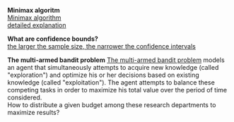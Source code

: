 **Minimax algoritm**  
[Minimax algorithm](https://zh.wikipedia.org/wiki/%E6%9E%81%E5%B0%8F%E5%8C%96%E6%9E%81%E5%A4%A7%E7%AE%97%E6%B3%95 "Minimax algorithm")    
[detailed explanation](https://www.zhihu.com/question/27221568)

**What are confidence bounds?**  
[the larger the sample size, the narrower the confidence intervals](http://www.weibull.com/hotwire/issue34/relbasics34.htm)  

**The multi-armed bandit problem**
[The multi-armed bandit problem](https://en.wikipedia.org/wiki/Multi-armed_bandit) models an agent that simultaneously attempts to acquire new knowledge (called "exploration") and optimize his or her decisions based on existing knowledge (called "exploitation"). The agent attempts to balance these competing tasks in order to maximize his total value over the period of time considered.   
How to distribute a given budget among these research departments to maximize results?  

